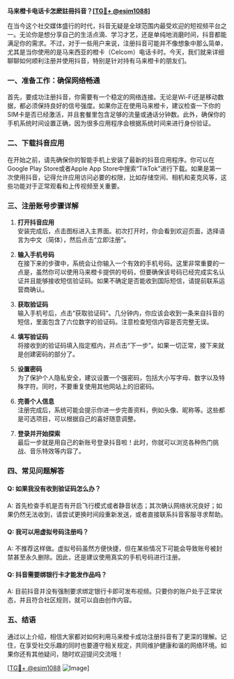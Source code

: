 **马来橙卡电话卡怎麽註冊抖音？[[TG💪+ @esim1088](https://t.me/s/esim1088)]**

在当今这个社交媒体盛行的时代，抖音无疑是全球范围内最受欢迎的短视频平台之一。无论你是想分享自己的生活点滴、学习才艺，还是单纯地消磨时间，抖音都能满足你的需求。不过，对于一些用户来说，注册抖音可能并不像想象中那么简单，尤其是当你使用的是马来西亚的橙卡（Celcom）电话卡时。今天，我们就来详细聊聊如何顺利注册并使用抖音，特别是针对持有马来橙卡的朋友们。

### 一、准备工作：确保网络畅通

首先，要成功注册抖音，你需要有一个稳定的网络连接。无论是Wi-Fi还是移动数据，都必须保持良好的信号强度。如果你正在使用马来橙卡，建议检查一下你的SIM卡是否已经激活，并且套餐里包含足够的流量或通话分钟数。此外，确保你的手机系统时间设置正确，因为很多应用程序会根据系统时间来进行身份验证。

### 二、下载抖音应用

在开始之前，请先确保你的智能手机上安装了最新的抖音应用程序。你可以在Google Play Store或者Apple App Store中搜索“TikTok”进行下载。如果是第一次使用抖音，记得允许应用访问必要的权限，比如存储空间、相机和麦克风等，这些功能对于正常观看和上传视频至关重要。

### 三、注册账号步骤详解

1. **打开抖音应用**  
   安装完成后，点击图标进入主界面。初次打开时，你会看到欢迎页面，选择语言为中文（简体），然后点击“立即注册”。

2. **输入手机号码**  
   在接下来的步骤中，系统会让你输入一个有效的手机号码。这里非常重要的一点是，虽然你可以使用马来橙卡提供的号码，但要确保该号码已经完成实名认证并且能够接收短信验证码。如果不确定是否能收到国际短信，请提前联系运营商确认。

3. **获取验证码**  
   输入手机号后，点击“获取验证码”。几分钟内，你应该会收到一条来自抖音的短信，里面包含了六位数字的验证码。注意检查短信内容是否完整无误。

4. **填写验证码**  
   将接收到的验证码填入指定框内，并点击“下一步”。如果一切正常，接下来就是创建密码的部分了。

5. **设置密码**  
   为了保护个人隐私安全，建议设置一个强密码，包括大小写字母、数字以及特殊字符。同时，不要重复使用其他网站上的旧密码。

6. **完善个人信息**  
   注册完成后，系统可能会提示你进一步完善资料，例如头像、昵称等。这些都是可选项目，可以根据自己的喜好随意调整。

7. **登录并开始探索**  
   最后一步就是用自己的新账号登录抖音啦！此时，你就可以浏览各种热门挑战、音乐特效等内容了。

### 四、常见问题解答

#### Q: 如果我没有收到验证码怎么办？
A: 首先检查手机是否有开启飞行模式或者静音状态；其次确认网络状况良好；如果仍然无法收到，请尝试更换时间段重新发送，或者直接联系抖音客服寻求帮助。

#### Q: 我可以用虚拟号码注册吗？
A: 不推荐这样做。虚拟号码虽然方便快捷，但在某些情况下可能会导致账号被封禁甚至永久删除。因此，还是建议使用真实的手机号码进行注册。

#### Q: 抖音需要绑银行卡才能发作品吗？
A: 目前抖音并没有强制要求绑定银行卡即可发布视频。只要你的账户处于正常状态，并且符合社区规则，就可以自由创作内容。

### 五、结语

通过以上介绍，相信大家都对如何利用马来橙卡成功注册抖音有了更深的理解。记住，在享受社交乐趣的同时也要遵守相关规定，共同维护健康和谐的网络环境。如果你还有其他疑问，随时欢迎提问交流哦！

[[TG💪+ @esim1088](https://t.me/s/esim1088) ![Image](https://i.postimg.cc/4NQfJmqS/Snipaste-2025-05-13-00-14-12.png)]